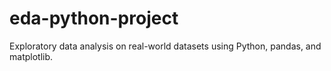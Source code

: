 # eda-python-project
Exploratory data analysis on real-world datasets using Python, pandas, and matplotlib.
